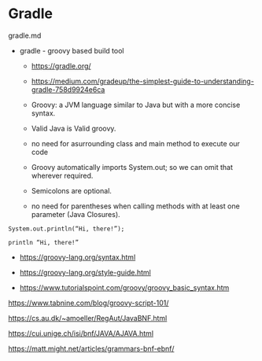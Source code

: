 # Gradle

gradle.md

*   gradle - groovy based build tool

    *   https://gradle.org/

    *   https://medium.com/gradeup/the-simplest-guide-to-understanding-gradle-758d9924e6ca


    *   Groovy: a JVM language similar to Java but with a more concise syntax.

    *   Valid Java is Valid groovy.

    *   no need for asurrounding class and main method to execute our code
    
    *   Groovy automatically imports System.out; so we can omit that wherever required.

    *   Semicolons are optional.

    *   no need for parentheses when calling methods with at least one parameter (Java Closures).


```
System.out.println(“Hi, there!”);
```


```
println “Hi, there!”
```


*   https://groovy-lang.org/syntax.html

*   https://groovy-lang.org/style-guide.html

*   https://www.tutorialspoint.com/groovy/groovy_basic_syntax.htm

https://www.tabnine.com/blog/groovy-script-101/

https://cs.au.dk/~amoeller/RegAut/JavaBNF.html

https://cui.unige.ch/isi/bnf/JAVA/AJAVA.html

https://matt.might.net/articles/grammars-bnf-ebnf/


